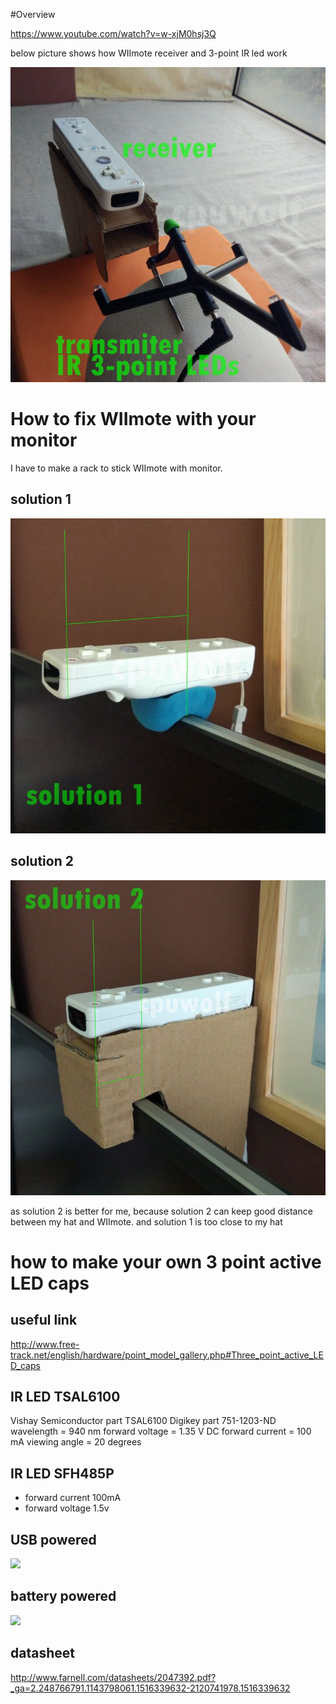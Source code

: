 #Overview

https://www.youtube.com/watch?v=w-xjM0hsj3Q

below picture shows how WIImote receiver and 3-point IR led work

![](https://github.com/cpuwolf/tracker-wii-pt/blob/v2.3.9/doc/wiimote_how.jpg)

# How to fix WIImote with your monitor

I have to make a rack to stick WIImote with monitor.

## solution 1
![](https://github.com/cpuwolf/tracker-wii-pt/blob/v2.3.9/doc/wiimote_rack1.jpg)
## solution 2
![](https://github.com/cpuwolf/tracker-wii-pt/blob/v2.3.9/doc/wiimote_rack2.jpg)

as solution 2 is better for me, because solution 2 can keep good distance between my hat and WIImote. and solution 1 is too close to my hat

# how to make your own 3 point active LED caps

## useful link

http://www.free-track.net/english/hardware/point_model_gallery.php#Three_point_active_LED_caps

## IR LED TSAL6100
Vishay Semiconductor part TSAL6100 
Digikey part 751-1203-ND 
wavelength = 940 nm
forward voltage = 1.35 V
DC forward current = 100 mA
viewing angle = 20 degrees


## IR LED SFH485P

* forward current 100mA
* forward voltage 1.5v
## USB powered
![](http://shop.strato.de/WebRoot/Store4/Shops/15485180/5085/1AD5/ECCC/F5CA/9F01/C0A8/28B8/72DA/Free-Track-5-Volt-power-source-USB-adaptor-computer.jpg)
## battery powered
![](https://shop.strato.de/WebRoot/Store4/Shops/15485180/4F74/4CD0/7843/4DBD/8161/C0A8/28BD/7931/SFH485p_setup.jpg)

## datasheet

http://www.farnell.com/datasheets/2047392.pdf?_ga=2.248766791.1143798061.1516339632-2120741978.1516339632
